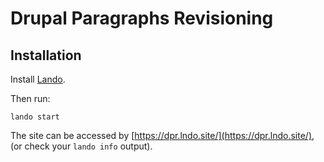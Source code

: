 # Drupal Paragraphs Revisioning

## Installation
Install [Lando](https://lando.dev/).

Then run:
```
lando start
```

The site can be accessed by [https://dpr.lndo.site/](https://dpr.lndo.site/), (or check your `lando info` output).
